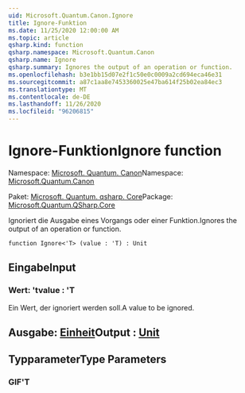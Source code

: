 ```yaml
---
uid: Microsoft.Quantum.Canon.Ignore
title: Ignore-Funktion
ms.date: 11/25/2020 12:00:00 AM
ms.topic: article
qsharp.kind: function
qsharp.namespace: Microsoft.Quantum.Canon
qsharp.name: Ignore
qsharp.summary: Ignores the output of an operation or function.
ms.openlocfilehash: b3e1bb15d07e2f1c50e0c0009a2cd694eca46e31
ms.sourcegitcommit: a87c1aa8e7453360025e47ba614f25b02ea84ec3
ms.translationtype: MT
ms.contentlocale: de-DE
ms.lasthandoff: 11/26/2020
ms.locfileid: "96206815"
---
```

# <a name="ignore-function"></a><span data-ttu-id="1c0a2-102">Ignore-Funktion</span><span class="sxs-lookup"><span data-stu-id="1c0a2-102">Ignore function</span></span>

<span data-ttu-id="1c0a2-103">Namespace: [Microsoft. Quantum. Canon](xref:Microsoft.Quantum.Canon)</span><span class="sxs-lookup"><span data-stu-id="1c0a2-103">Namespace: [Microsoft.Quantum.Canon](xref:Microsoft.Quantum.Canon)</span></span>

<span data-ttu-id="1c0a2-104">Paket: [Microsoft. Quantum. qsharp. Core](https://nuget.org/packages/Microsoft.Quantum.QSharp.Core)</span><span class="sxs-lookup"><span data-stu-id="1c0a2-104">Package: [Microsoft.Quantum.QSharp.Core](https://nuget.org/packages/Microsoft.Quantum.QSharp.Core)</span></span>


<span data-ttu-id="1c0a2-105">Ignoriert die Ausgabe eines Vorgangs oder einer Funktion.</span><span class="sxs-lookup"><span data-stu-id="1c0a2-105">Ignores the output of an operation or function.</span></span>

```qsharp
function Ignore<'T> (value : 'T) : Unit
```


## <a name="input"></a><span data-ttu-id="1c0a2-106">Eingabe</span><span class="sxs-lookup"><span data-stu-id="1c0a2-106">Input</span></span>

### <a name="value--t"></a><span data-ttu-id="1c0a2-107">Wert: 't</span><span class="sxs-lookup"><span data-stu-id="1c0a2-107">value : 'T</span></span>

<span data-ttu-id="1c0a2-108">Ein Wert, der ignoriert werden soll.</span><span class="sxs-lookup"><span data-stu-id="1c0a2-108">A value to be ignored.</span></span>



## <a name="output--unit"></a><span data-ttu-id="1c0a2-109">Ausgabe: [Einheit](xref:microsoft.quantum.lang-ref.unit)</span><span class="sxs-lookup"><span data-stu-id="1c0a2-109">Output : [Unit](xref:microsoft.quantum.lang-ref.unit)</span></span>



## <a name="type-parameters"></a><span data-ttu-id="1c0a2-110">Typparameter</span><span class="sxs-lookup"><span data-stu-id="1c0a2-110">Type Parameters</span></span>

### <a name="t"></a><span data-ttu-id="1c0a2-111">GIF</span><span class="sxs-lookup"><span data-stu-id="1c0a2-111">'T</span></span>

